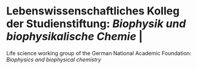 # Lebenswissenschaftliches Kolleg der Studienstiftung: _Biophysik und biophysikalische Chemie_ |
Life science working group of the German National Academic Foundation: _Biophysics and biophysical chemistry_